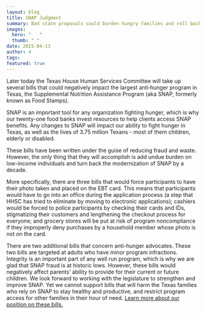 ```yaml
---
layout: blog
title: SNAP Judgment
summary: Bad state proposals could burden hungry families and roll back modernization efforts by a decade.
images: 
  hero: "	"
  thumb: " "
date: 2015-04-13
author: 4
tags: 
featured: true
---
```

Later today the Texas House Human Services Committee will take up several bills that could negatively impact the largest anti‐hunger program in Texas, the Supplemental Nutrition Assistance Program (aka SNAP, formerly known as Food Stamps).

SNAP is an important tool for any organization fighting hunger, which is why our twenty-one food banks invest resources to help clients access SNAP benefits. Any changes to SNAP will impact our ability to fight hunger in Texas, as well as the lives of 3.75 million Texans - most of them children, elderly or disabled.

These bills have been written under the guise of reducing fraud and waste. However, the only thing that they will accomplish is add undue burden on low-income individuals and turn back the modernization of SNAP by a decade. 

More specifically, there are three bills that would force participants to have their photo taken and placed on the EBT card. This means that participants would have to go into an office during the application process (a step that HHSC has tried to eliminate by moving to electronic applications); cashiers would be forced to police participants by checking their cards and IDs, stigmatizing their customers and lengthening the checkout process for everyone; and grocery stores will be put at risk of program noncompliance if they improperly deny purchases by a household member whose photo is not on the card.

There are two additional bills that concern anti-hunger advocates. These two bills are targeted at adults who have minor program infractions. Integrity is an important part of any well run program, which is why we are glad that SNAP fraud is at historic lows. However, these bills would negatively affect parents’ ability to provide for their current or future children. 
We look forward to working with the legislature to strengthen and improve SNAP. Yet we cannot support bills that will harm the Texas families who rely on SNAP to stay healthy and productive, and restrict program access for other families in their hour of need. [Learn more about our position on these bills.](https://s3-us-west-2.amazonaws.com/assets.feedingtexas.org/pdf/SNAP-Committee-Talking-Points.pdf)
